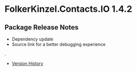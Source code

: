 # FolkerKinzel.Contacts.IO 1.4.2
## Package Release Notes

- Dependency update
- Source link for a better debugging experience

.

- [Version History](https://github.com/FolkerKinzel/Contacts.IO/releases)
